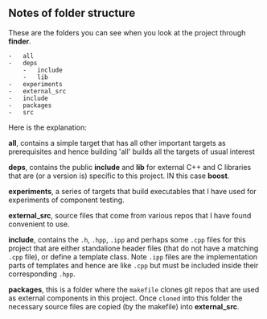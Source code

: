 ## Notes of folder structure
These are the folders you can see when you look at the project through __finder__.

	-	all
	-	deps
		-	include
		-	lib
	-	experiments
	-	external_src
	-	include
	-	packages
	-	src
	
Here is the explanation:

__all__, contains a simple target that has all other important targets as prerequisites and hence building 'all' builds all the targets of usual interest 

__deps__, contains the public __include__ and __lib__ for external C++ and C libraries that are (or a version is) specific to this project. IN this case __boost__.

__experiments__, a series of targets that build executables that I have used for experiments of component testing.

__external_src__, source files that come from various repos that I have found convenient to use.

__include__, contains the `.h`, `.hpp`, `.ipp` and perhaps some `.cpp` files for this project that are either standalione header files (that do not have a matching `.cpp` file), or define a template class. Note `.ipp` files are the implementation parts of templates and hence are like `.cpp` but must be included inside their corresponding `.hpp`.

__packages__, this is a folder where the `makefile` clones git repos that are used as external components in this project. Once `cloned` into this folder the necessary source files are copied (by the makefile) into __external_src__. 